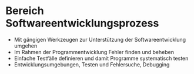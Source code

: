 # Bereich Softwareentwicklungsprozess

- Mit gängigen Werkzeugen zur Unterstützung der Softwareentwicklung umgehen
- Im Rahmen der Programmentwicklung Fehler finden und beheben
- Einfache Testfälle definieren und damit Programme systematisch testen
- Entwicklungsumgebungen, Testen und Fehlersuche, Debugging

